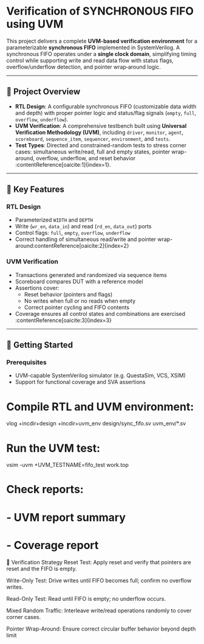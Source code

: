 # Verification of SYNCHRONOUS FIFO using UVM

This project delivers a complete **UVM-based verification environment** for a parameterizable **synchronous FIFO** implemented in SystemVerilog. A synchronous FIFO operates under a **single clock domain**, simplifying timing control while supporting write and read data flow with status flags, overflow/underflow detection, and pointer wrap‑around logic.  

---

## 🧠 Project Overview

- **RTL Design**: A configurable synchronous FIFO (customizable data width and depth) with proper pointer logic and status/flag signals (`empty`, `full`, `overflow`, `underflow`).
- **UVM Verification**: A comprehensive testbench built using **Universal Verification Methodology (UVM)**, including `driver`, `monitor`, `agent`, `scoreboard`, `sequence_item`, `sequencer`, `environment`, and `tests`.
- **Test Types**: Directed and constrained-random tests to stress corner cases: simultaneous write/read, full and empty states, pointer wrap-around, overflow, underflow, and reset behavior :contentReference[oaicite:1]{index=1}.

---


## 🔧 Key Features

### RTL Design  
- Parameterized `WIDTH` and `DEPTH`  
- Write (`wr_en`, `data_in`) and read (`rd_en`, `data_out`) ports  
- Control flags: `full`, `empty`, `overflow`, `underflow`  
- Correct handling of simultaneous read/write and pointer wrap-around:contentReference[oaicite:2]{index=2}  

### UVM Verification  
- Transactions generated and randomized via sequence items  
- Scoreboard compares DUT with a reference model  
- Assertions cover:  
  - Reset behavior (pointers and flags)  
  - No writes when full or no reads when empty  
  - Correct pointer cycling and FIFO contents  
- Coverage ensures all control states and combinations are exercised :contentReference[oaicite:3]{index=3}  

---

## 🏁 Getting Started

### Prerequisites  
- UVM-capable SystemVerilog simulator (e.g. QuestaSim, VCS, XSIM)  
- Support for functional coverage and SVA assertions  


# Compile RTL and UVM environment:
vlog +incdir+design +incdir+uvm_env design/sync_fifo.sv uvm_env/*.sv

# Run the UVM test:
vsim -uvm +UVM_TESTNAME=fifo_test work.top

# Check reports:
# - UVM report summary
# - Coverage report


🧪 Verification Strategy
Reset Test: Apply reset and verify that pointers are reset and the FIFO is empty.

Write-Only Test: Drive writes until FIFO becomes full; confirm no overflow writes.

Read-Only Test: Read until FIFO is empty; no underflow occurs.

Mixed Random Traffic: Interleave write/read operations randomly to cover corner cases.

Pointer Wrap-Around: Ensure correct circular buffer behavior beyond depth limit
